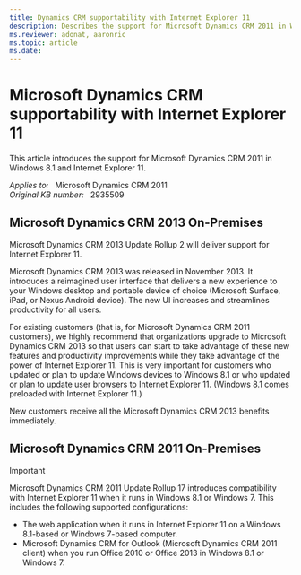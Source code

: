 ```yaml
---
title: Dynamics CRM supportability with Internet Explorer 11
description: Describes the support for Microsoft Dynamics CRM 2011 in Windows 8.1 and Internet Explorer 11.
ms.reviewer: adonat, aaronric
ms.topic: article
ms.date: 
---
```

# Microsoft Dynamics CRM supportability with Internet Explorer 11

This article introduces the support for Microsoft Dynamics CRM 2011 in Windows 8.1 and Internet Explorer 11.

_Applies to:_ &nbsp; Microsoft Dynamics CRM 2011  
_Original KB number:_ &nbsp; 2935509

## Microsoft Dynamics CRM 2013 On-Premises

Microsoft Dynamics CRM 2013 Update Rollup 2 will deliver support for Internet Explorer 11.

Microsoft Dynamics CRM 2013 was released in November 2013. It introduces a reimagined user interface that delivers a new experience to your Windows desktop and portable device of choice (Microsoft Surface, iPad, or Nexus Android device). The new UI increases and streamlines productivity for all users.

For existing customers (that is, for Microsoft Dynamics CRM 2011 customers), we highly recommend that organizations upgrade to Microsoft Dynamics CRM 2013 so that users can start to take advantage of these new features and productivity improvements while they take advantage of the power of Internet Explorer 11. This is very important for customers who updated or plan to update Windows devices to Windows 8.1 or who updated or plan to update user browsers to Internet Explorer 11. (Windows 8.1 comes preloaded with Internet Explorer 11.)

New customers receive all the Microsoft Dynamics CRM 2013 benefits immediately.

## Microsoft Dynamics CRM 2011 On-Premises

> [!IMPORTANT]
> Microsoft Dynamics CRM 2011 Update Rollup 17 introduces compatibility with Internet Explorer 11 when it runs in Windows 8.1 or Windows 7. This includes the following supported configurations:
>
> - The web application when it runs in Internet Explorer 11 on a Windows 8.1-based or Windows 7-based computer.
> - Microsoft Dynamics CRM for Outlook (Microsoft Dynamics CRM 2011 client) when you run Office 2010 or Office 2013 in Windows 8.1 or Windows 7.
